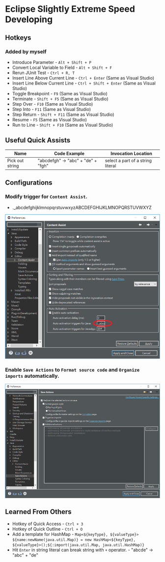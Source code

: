 # Eclipse Slightly Extreme Speed Developing

## Hotkeys

### Added by myself

- Introduce Parameter - `Alt + Shift + P`
- Convert Local Variable to Field - `Alt + Shift + F`
- Rerun JUnit Test - `Ctrl + R, T`
- Insert Line Above Current Line - `Ctrl + Enter` (Same as Visual Studio)
- Insert Line Below Current Line - `Ctrl + Shift + Enter` (Same as Visual Studio)
- Toggle Breakpoint - `F9` (Same as Visual Studio)
- Terminate - `Shift + F5` (Same as Visual Studio)
- Step Over - `F10` (Same as Visual Studio)
- Step Into - `F11` (Same as Visual Studio)
- Step Return - `Shift + F11` (Same as Visual Studio)
- Resume - `F5` (Same as Visual Studio)
- Run to Line - `Shift + F10` (Same as Visual Studio)                                                                                     

## Useful Quick Assists

| Name            | Code Example                       | Invocation Location               |
|-----------------|------------------------------------|-----------------------------------|
| Pick out string | "abcdefgh" -> "abc" + "de" + "fgh" | select a part of a string literal |

## Configurations

### Modify trigger for `Content Assist`.

- ._abcdefghijklmnopqrstuvwxyzABCDEFGHIJKLMNOPQRSTUVWXYZ

![Modify trigger for Content Assist](screenshots/content_assist_auto_trigger.png)

### Enable `Save Actions` to `Format source code` and `Organize imports` automatically.

![Save actions to format source code and organize imports automatically](screenshots/enable_save_actions.png)

## Learned From Others

- Hotkey of Quick Access - `Ctrl + 3`
- Hotkey of Quick Outline - `Ctrl + O`
- Add a template for HashMap - `Map<${keyType}, ${valueType}> ${name:newName(java.util.Map)} = new HashMap<${keyType}, ${valueType}>();${:import(java.util.Map, java.util.HashMap)}`
- Hit `Enter` in string literal can break string with `+` operator. - "abcde" -> "abc" + "de"
